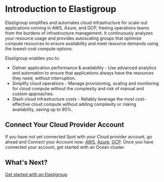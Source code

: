 # Introduction to Elastigroup

Elastigroup simplifies and automates cloud infrastructure for scale-out applications running in AWS, Azure, and GCP, freeing operations teams from the burdens of infrastructure management. It continuously analyzes your resource usage and provides autoscaling groups that optimize compute resources to ensure availability and meet resource demands using the lowest-cost compute options.

Elastigroup enables you to:

- Deliver application performance & availability - Use advanced analytics and automation to ensure that applications always have the resources they need, without interruption.
- Simplify cloud operations - Manage provisioning, scaling and monitoring for cloud compute without the complexity and risk of manual and custom approaches.
- Slash cloud infrastructure costs - Reliably leverage the most cost-effective cloud compute without adding complexity or risking availability, saving up to 90%.

## Connect Your Cloud Provider Account

If you have not yet connected Spot with your Cloud provider account, go ahead and Connect your Account now: [AWS](connect-your-cloud-provider/aws-account.md), [Azure](connect-your-cloud-provider/azure-account.md), [GCP](connect-your-cloud-provider/gcp-project.md). Once you have connected your account, get started with an Ocean cluster.

## What's Next?

[Get started with an Elastigroup](elastigroup/getting-started/)

